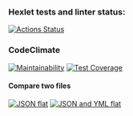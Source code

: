 ### Hexlet tests and linter status:
[![Actions Status](https://github.com/alinali87/python-project-lvl2/workflows/hexlet-check/badge.svg)](https://github.com/alinali87/python-project-lvl2/actions)

### CodeClimate
[![Maintainability](https://api.codeclimate.com/v1/badges/51616ef7738b070158ad/maintainability)](https://codeclimate.com/github/alinali87/python-project-lvl2/maintainability)
[![Test Coverage](https://api.codeclimate.com/v1/badges/51616ef7738b070158ad/test_coverage)](https://codeclimate.com/github/alinali87/python-project-lvl2/test_coverage)

#### Compare two files
[![JSON flat](https://asciinema.org/a/nixVrR78lEYLD2QXKqx1gHnje.svg)](https://asciinema.org/a/nixVrR78lEYLD2QXKqx1gHnje)
[![JSON and YML flat](https://asciinema.org/a/xdAS1nv5WC1xzz7HSBHWlkeKW.svg)](https://asciinema.org/a/xdAS1nv5WC1xzz7HSBHWlkeKW)

